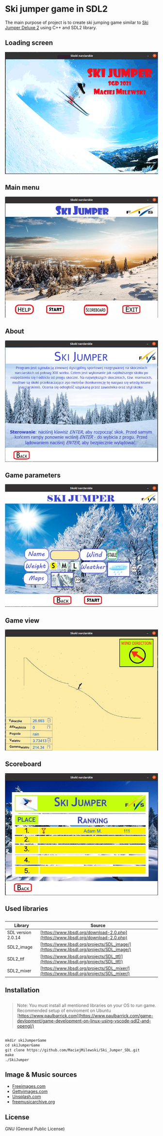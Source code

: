 # Ski jumper game in SDL2
The main purpose of project is to create ski jumping game similar to [Ski Jumper Deluxe 2](https://https://www.youtube.com/watch?v=X-pL9knbOj4) using C++ and SDL2 library.

## Loading screen
![alt text](img/splash.png?raw=true "")
## Main menu 
![alt text](img/main_menu.png?raw=true "")
## About
![alt text](img/info_view.png?raw=true "")
## Game parameters
![alt text](img/game_param_form.png?raw=true "")
## Game view
![alt text](img/flight_view.png?raw=true "")
## Scoreboard
![alt text](img/scoreboard_view.png?raw=true "")

## Used libraries
## 
| Library | Source |
| ------ | ------ |
| SDL version 2.0.14 | [https://www.libsdl.org/download-2.0.php](https://www.libsdl.org/download-2.0.php) |
| SDL2_image | [https://www.libsdl.org/projects/SDL_image/](https://www.libsdl.org/projects/SDL_image/) |
| SDL2_ttf | [https://www.libsdl.org/projects/SDL_ttf/](https://www.libsdl.org/projects/SDL_ttf/) |
| SDL2_mixer | [https://www.libsdl.org/projects/SDL_mixer/](https://www.libsdl.org/projects/SDL_mixer/) |

## Installation
##
> Note: You must install all mentioned libraries on your OS to run game.
> Recommended setup of enviroment on Ubuntu [https://www.paulbarrick.com](https://www.paulbarrick.com/game-devlopment/game-development-on-linux-using-vscode-sdl2-and-opengl/) 
##
```
mkdir skiJumperGame
cd skiJumperGame
git clone https://github.com/MaciejMilewski/Ski_Jumper_SDL.git
make
./SkiJumper
```

## Image & Music sources
- [Freeimages.com](https://www.freeimages.com/)
- [Gettyimages.com](https://www.gettyimages.com/)
- [Unsplash.com](https://unsplash.com/)
- [freemusicarchive.org](https://freemusicarchive.org/)

## License
GNU (General Public License)